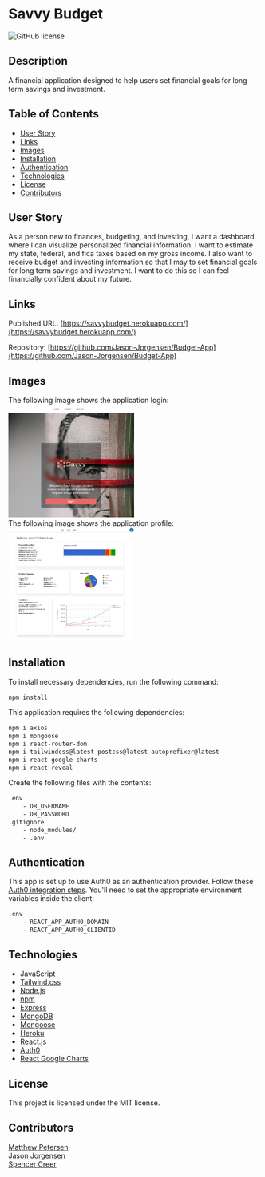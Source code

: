 # Savvy Budget
![GitHub license](https://img.shields.io/badge/license-MIT-blue.svg)

## Description
A financial application designed to help users set financial goals for long term savings and investment.

## Table of Contents
* [User Story](#user-story)
* [Links](#links)
* [Images](#images) 
* [Installation](#installation)
* [Authentication](#authentication)
* [Technologies](#technologies)  
* [License](#license)
* [Contributors](#contributors)

## User Story
As a person new to finances, budgeting, and investing, I want a dashboard where I can visualize personalized financial information. I want to estimate my state, federal, and fica taxes based on my gross income. I also want to receive budget and investing information so that I may to set financial goals for long term savings and investment. I want to do this so I can feel financially confident about my future.

## Links
Published URL: [https://savvybudget.herokuapp.com/](https://savvybudget.herokuapp.com/)

Repository: [https://github.com/Jason-Jorgensen/Budget-App](https://github.com/Jason-Jorgensen/Budget-App)


## Images
The following image shows the application login:
<br>
<img src="./client/public/savvy_login.PNG" alt="Savvy Budget Login" width= 50%>
<br>
The following image shows the application profile:
<br>
<img src="./client/public/savvy_profile.PNG" alt="Savvy Budget Profile" width= 50%>
<br>

## Installation
To install necessary dependencies, run the following command:
  ```
  npm install
  ```
This application requires the following dependencies:
  ```
  npm i axios
  npm i mongoose
  npm i react-router-dom
  npm i tailwindcss@latest postcss@latest autoprefixer@latest
  npm i react-google-charts
  npm i react reveal
  ```
Create the following files with the contents:
  ```
  .env
      - DB_USERNAME
      - DB_PASSWORD      
  .gitignore
      - node_modules/
      - .env
  ```

## Authentication
This app is set up to use Auth0 as an authentication provider. Follow these [Auth0 integration steps](https://hasura.io/docs/latest/graphql/core/guides/integrations/auth0-jwt.html). You'll need to set the appropriate environment variables inside the client:
  ```
  .env
      - REACT_APP_AUTH0_DOMAIN
      - REACT_APP_AUTH0_CLIENTID
  ```

## Technologies
 * JavaScript
 * [Tailwind.css](https://tailwindcss.com/docs)
 * [Node.js](https://nodejs.org/en/docs/)
 * [npm](https://www.npmjs.com/)
 * [Express](https://expressjs.com/)
 * [MongoDB](https://docs.mongodb.com/)
 * [Mongoose](https://mongoosejs.com/docs/)
 * [Heroku](https://devcenter.heroku.com/categories/reference)
 * [React.js](https://reactjs.org/docs/getting-started.html)
 * [Auth0](https://auth0.com/docs/)
 * [React Google Charts](https://react-google-charts.com/)

## License
This project is licensed under the MIT license.

## Contributors
[Matthew Petersen](https://github.com/MVPeter)
<br>
[Jason Jorgensen](https://github.com/Jason-Jorgensen)
<br>
[Spencer Creer](https://github.com/spencercreer/)

